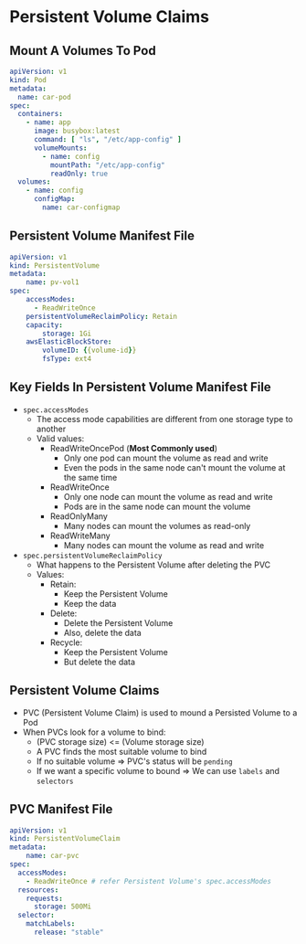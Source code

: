 # Persistent Volume Claims

## Mount A Volumes To Pod

```yaml
apiVersion: v1
kind: Pod
metadata:
  name: car-pod
spec:
  containers:
    - name: app
      image: busybox:latest
      command: [ "ls", "/etc/app-config" ]
      volumeMounts:
        - name: config
          mountPath: "/etc/app-config"
          readOnly: true
  volumes:
    - name: config
      configMap:
        name: car-configmap
```
## Persistent Volume Manifest File

```yaml
apiVersion: v1
kind: PersistentVolume
metadata:
    name: pv-vol1
spec:
    accessModes:
      - ReadWriteOnce
    persistentVolumeReclaimPolicy: Retain
    capacity:
        storage: 1Gi
    awsElasticBlockStore:
        volumeID: {{volume-id}}
        fsType: ext4
```

## Key Fields In Persistent Volume Manifest File

* `spec.accessModes`
  * The access mode capabilities are different from one storage type to another
  * Valid values:
    * ReadWriteOncePod (**Most Commonly used**)
      * Only one pod can mount the volume as read and write
      * Even the pods in the same node can't mount the volume at the same time
    * ReadWriteOnce
      * Only one node can mount the volume as read and write
      * Pods are in the same node can mount the volume
    * ReadOnlyMany
      * Many nodes can mount the volumes as read-only
    * ReadWriteMany
      * Many nodes can mount the volume as read and write
* `spec.persistentVolumeReclaimPolicy`
  * What happens to the Persistent Volume after deleting the PVC
  * Values:
    * Retain:
      * Keep the Persistent Volume
      * Keep the data
    * Delete:
      * Delete the Persistent Volume
      * Also, delete the data
    * Recycle:
      * Keep the Persistent Volume
      * But delete the data

## Persistent Volume Claims

* PVC (Persistent Volume Claim) is used to mound a Persisted Volume to a Pod
* When PVCs look for a volume to bind:
  * (PVC storage size) <= (Volume storage size)
  * A PVC finds the most suitable volume to bind
  * If no suitable volume => PVC's status will be `pending`
  * If we want a specific volume to bound => We can use `labels` and `selectors`

## PVC Manifest File

```yaml
apiVersion: v1
kind: PersistentVolumeClaim
metadata:
    name: car-pvc
spec:
  accessModes:
    - ReadWriteOnce # refer Persistent Volume's spec.accessModes
  resources:
    requests:
      storage: 500Mi
  selector:
    matchLabels:
      release: "stable"
```
